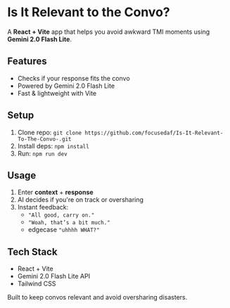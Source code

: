# Is It Relevant to the Convo?  

A **React + Vite** app that helps you avoid awkward TMI moments using **Gemini 2.0 Flash Lite**.  

##  Features  
- Checks if your response fits the convo  
- Powered by Gemini 2.0 Flash Lite  
- Fast & lightweight with Vite  


##  Setup  
1. Clone repo: `git clone https://github.com/focusedaf/Is-It-Relevant-To-The-Convo-.git`  
2. Install deps: `npm install`  
3. Run: `npm run dev`  

##  Usage  
1. Enter **context** + **response**  
2. AI decides if you're on track or oversharing  
3. Instant feedback:  
   - `"All good, carry on."`  
   - `"Woah, that’s a bit much."`
   - edgecase `"uhhhh WHAT?"`  

## Tech Stack  
- React + Vite  
- Gemini 2.0 Flash Lite API  
- Tailwind CSS  

Built to keep convos relevant and avoid oversharing disasters.  
